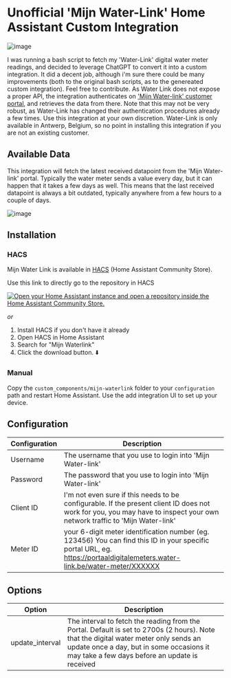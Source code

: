 # Unofficial 'Mijn Water-Link' Home Assistant Custom Integration

![image](https://github.com/user-attachments/assets/69820796-f96d-44e2-b0c4-0dbd94a06e34)


I was running a bash script to fetch my 'Water-Link' digital water meter readings, and decided to leverage ChatGPT to convert it into a custom integration. It did a decent job, although i'm sure there could be many improvements (both to the original bash scripts, as to the genereated custom integration). Feel free to contribute.
As Water Link does not expose a proper API, the integration authenticates on ['Mijn Water-link' customer portal](https://portaaldigitalemeters.water-link.be/), and retrieves the data from there. Note that this may not be very robust, as Water-Link has changed their authentication procedures already a few times. Use this integration at your own discretion.
Water-Link is only available in Antwerp, Belgium, so no point in installing this integration if you are not an existing customer.

## Available Data

This integration will fetch the latest received datapoint from the 'Mijn Water-link' portal. Typically the water meter sends a value every day, but it can happen that it takes a few days as well. This means that the last received datapoint is always a bit outdated, typically anywhere from a few hours to a couple of days.

![image](https://github.com/user-attachments/assets/02f5c7e7-fa33-4fd5-8f06-baad1bc149ec)

## Installation

### HACS

Mijn Water Link is available in [HACS](https://hacs.xyz/) (Home Assistant Community Store).

Use this link to directly go to the repository in HACS

[![Open your Home Assistant instance and open a repository inside the Home Assistant Community Store.](https://my.home-assistant.io/badges/hacs_repository.svg)](https://my.home-assistant.io/redirect/hacs_repository/?owner=zheffie&repository=mijn_waterlink)

_or_

1. Install HACS if you don't have it already
2. Open HACS in Home Assistant
3. Search for "Mijn Waterlink"
4. Click the download button. ⬇️


### Manual
Copy the `custom_components/mijn-waterlink` folder to your `configuration` path and restart Home Assistant. Use the add integration UI to set up your device.

## Configuration
|Configuration | Description  |
|--|--|
| Username | The username that you use to login into 'Mijn Water-link' |
| Password| The password that you use to login into 'Mijn Water-link'  |
| Client ID| I'm not even sure if this needs to be configurable. If the present client ID does not work for you, you may have to inspect your own network traffic to 'Mijn Water-link' |
| Meter ID| your 6-digit meter identification number (eg. 123456) You can find this ID in your specific portal URL, eg. https://portaaldigitalemeters.water-link.be/water-meter/XXXXXX|

## Options
|Option| Description  |
|--|--|
| update_interval | The interval to fetch the reading from the Portal. Default is set to 2700s (2 hours). Note that the digital water meter only sends an update once a day, but in some occasions it may take a few days before an update is received  |
